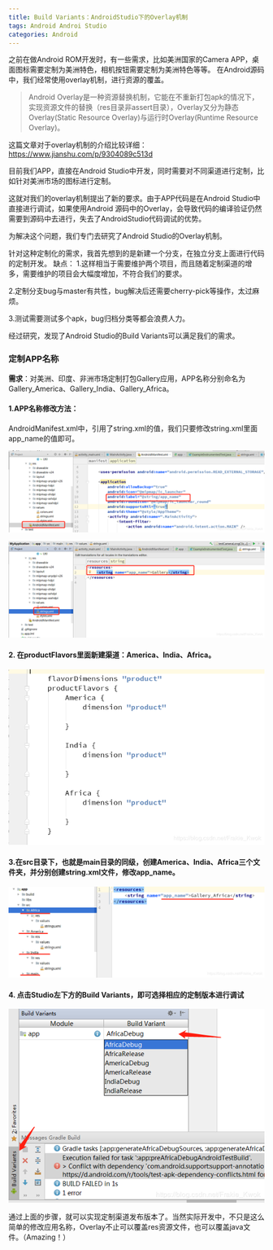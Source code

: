 ```yaml
---
title: Build Variants：AndroidStudio下的Overlay机制
tags: Android Androi Studio
categories: Android
---
```


之前在做Android ROM开发时，有一些需求，比如美洲国家的Camera APP，桌面图标需要定制为美洲特色，相机按钮需要定制为美洲特色等等。
在Android源码中，我们经常使用overlay机制，进行资源的覆盖。

> Android Overlay是一种资源替换机制，它能在不重新打包apk的情况下，实现资源文件的替换（res目录非assert目录），Overlay又分为静态Overlay(Static Resource Overlay)与运行时Overlay(Runtime Resource Overlay)。

这篇文章对于overlay机制的介绍比较详细：https://www.jianshu.com/p/9304089c513d

目前我们APP，直接在Android Studio中开发，同时需要对不同渠道进行定制，比如针对美洲市场的图标进行定制。

这就对我们的overlay机制提出了新的要求。由于APP代码是在Android Studio中直接进行调试，如果使用Android 源码中的Overlay，会导致代码的编译验证仍然需要到源码中去进行，失去了AndroidStudio代码调试的优势。

为解决这个问题，我们专门去研究了Android Studio的Overlay机制。

针对这种定制化的需求，我首先想到的是新建一个分支，在独立分支上面进行代码的定制开发。
缺点：
1.这样相当于需要维护两个项目，而且随着定制渠道的增多，需要维护的项目会大幅度增加，不符合我们的要求。

2.定制分支bug与master有共性，bug解决后还需要cherry-pick等操作，太过麻烦。

3.测试需要测试多个apk，bug归档分类等都会浪费人力。

经过研究，发现了Android Studio的Build Variants可以满足我们的需求。

### 定制APP名称

**需求**：对美洲、印度、非洲市场定制打包Gallery应用，APP名称分别命名为Gallery_America、Gallery_India、Gallery_Africa。

#### 1.APP名称修改方法：
AndroidManifest.xml中，引用了string.xml的值，我们只要修改string.xml里面app_name的值即可。

![在这里插入图片描述](https://raw.githubusercontent.com/FrankdeBoers/blog/master/static/img/app_name.png)

![在这里插入图片描述](https://raw.githubusercontent.com/FrankdeBoers/blog/master/static/img/string.png)

#### 2. 在productFlavors里面新建渠道：America、India、Africa。

![在这里插入图片描述](https://raw.githubusercontent.com/FrankdeBoers/blog/master/static/img/buildvariants.png)

#### 3.在src目录下，也就是main目录的同级，创建America、India、Africa三个文件夹，并分别创建string.xml文件，修改app_name。

![在这里插入图片描述](https://raw.githubusercontent.com/FrankdeBoers/blog/master/static/img/resource.png)

#### 4. 点击Studio左下方的Build Variants，即可选择相应的定制版本进行调试

![在这里插入图片描述](https://raw.githubusercontent.com/FrankdeBoers/blog/master/static/img/build.png)

通过上面的步骤，就可以实现定制渠道发布版本了。当然实际开发中，不只是这么简单的修改应用名称，Overlay不止可以覆盖res资源文件，也可以覆盖java文件。（Amazing！）

